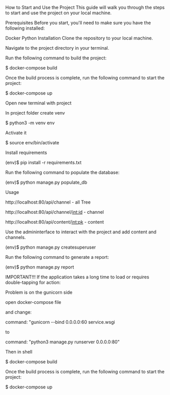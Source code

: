 How to Start and Use the Project
This guide will walk you through the steps to start and use the project on your local machine.

Prerequisites
Before you start, you'll need to make sure you have the following installed:

Docker
Python
Installation
Clone the repository to your local machine.

Navigate to the project directory in your terminal.

Run the following command to build the project:


$ docker-compose build 

Once the build process is complete, run the following command to start the project:

$ docker-compose up

Open new terminal with project

In project folder create venv

$ python3 -m venv env

Activate it

$ source env/bin/activate

Install requirements

(env)$ pip install -r requirements.txt

Run the following command to populate the database:

(env)$ python manage.py populate_db

Usage

http://localhost:80/api/channel           - all Tree

http://localhost:80/api/channel/<int:id>  - channel

http://localhost:80/api/content/<int:pk>   - content

Use the admininterface to interact with the project and add content and channels.

(env)$ python manage.py createsuperuser

Run the following command to generate a report:

(env)$ python manage.py report



IMPORTANT!!!
If the application takes a long time to load or requires double-tapping for action:


Problem is on the gunicorn side 

open docker-compose file

and change:

command: "gunicorn --bind 0.0.0.0:60 service.wsgi

to

command: "python3 manage.py runserver 0.0.0.0:80"

Then in shell

$ docker-compose build 

Once the build process is complete, run the following command to start the project:

$ docker-compose up



